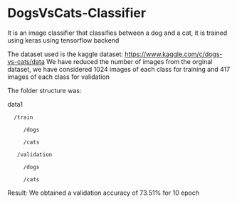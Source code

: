 # DogsVsCats-Classifier
It is an image classifier that classifies between a dog and a cat, it is trained using keras using tensorflow backend

The dataset used is the kaggle dataset: https://www.kaggle.com/c/dogs-vs-cats/data
We have reduced the number of images from the orginal dataset, we have considered 1024 images of each class for training and 417 images of each class for validation

The folder structure was:

data1

      /train
         
         /dogs
         
         /cats
         
       /validation
 
         /dogs
         
         /cats
            
 Result:
     We obtained a validation accuracy of 73.51% for 10 epoch
